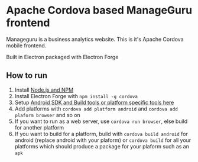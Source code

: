 # Apache Cordova based ManageGuru frontend

Manageguru is a business analytics website. This is it's Apache Cordova mobile frontend.

Built in Electron packaged with Electron Forge

## How to run

1. Install [Node.js and NPM](https://nodejs.org/en/)
3. Install Electron Forge with `npm install -g cordova`
3. Setup [Android SDK and Build tools or platform specific tools here](https://cordova.apache.org/docs/en/latest/guide/cli/index.html)
4. Add platforms with `cordova add platform android` and `cordova add plaform browser` and so on
5. If you want to run as a web server, use `cordova run browser`, else build for another platform
6. If you want to build for a platform, build with `cordova build android` for android (replace android with your plaform) or `cordova build` for all your platforms which should produce a package for your plaform such as an `apk`
